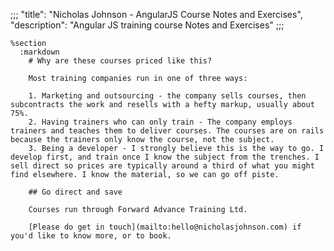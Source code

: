 ;;;
"title": "Nicholas Johnson - AngularJS Course Notes and Exercises",
"description": "Angular JS training course Notes and Exercises"
;;;

    %section
      :markdown
        # Why are these courses priced like this?

        Most training companies run in one of three ways:

        1. Marketing and outsourcing - the company sells courses, then subcontracts the work and resells with a hefty markup, usually about 75%.
        2. Having trainers who can only train - The company employs trainers and teaches them to deliver courses. The courses are on rails because the trainers only know the course, not the subject.
        3. Being a developer - I strongly believe this is the way to go. I develop first, and train once I know the subject from the trenches. I sell direct so prices are typically around a third of what you might find elsewhere. I know the material, so we can go off piste.

        ## Go direct and save

        Courses run through Forward Advance Training Ltd.

        [Please do get in touch](mailto:hello@nicholasjohnson.com) if you'd like to know more, or to book.
